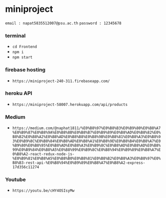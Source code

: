 # miniproject 
`email : napat5835512007@psu.ac.th`
`password : 12345678`

### terminal
- `cd Frontend`
- `npm i`
- `npm start`

### firebase hosting
- `https://miniproject-240-311.firebaseapp.com/`

### heroku API
- `https://miniproject-58007.herokuapp.com/api/products`

### Medium
- `https://medium.com/@naphat1811/%E0%B8%97%E0%B8%B3%E0%B9%80%E0%B8%A7%E0%B9%87%E0%B8%9A%E0%B8%8B%E0%B8%B7%E0%B9%89%E0%B8%AD%E0%B8%82%E0%B8%B2%E0%B8%A2%E0%B8%AD%E0%B8%B8%E0%B8%9B%E0%B8%81%E0%B8%A3%E0%B8%93%E0%B9%8C%E0%B8%84%E0%B8%AD%E0%B8%A1%E0%B8%9E%E0%B8%B4%E0%B8%A7%E0%B9%80%E0%B8%95%E0%B8%AD%E0%B8%A3%E0%B9%8C%E0%B8%AD%E0%B8%AD%E0%B8%99%E0%B9%84%E0%B8%A5%E0%B8%99%E0%B9%8C%E0%B8%94%E0%B9%89%E0%B8%A7%E0%B8%A2-react-redux-node-js-%E0%B9%81%E0%B8%A5%E0%B8%B0%E0%B8%81%E0%B8%B2%E0%B8%A3%E0%B8%97%E0%B8%B3-rest-api-%E0%B8%94%E0%B9%89%E0%B8%A7%E0%B8%A2-express-17d356c11274`

### Youtube
- `https://youtu.be/cHY4OSIsyMw`